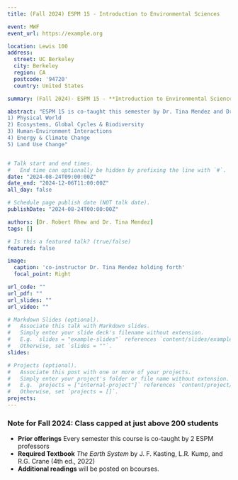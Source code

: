 ```yaml
---
title: (Fall 2024) ESPM 15 - Introduction to Environmental Sciences

event: MWF
event_url: https://example.org

location: Lewis 100
address:
  street: UC Berkeley
  city: Berkeley
  region: CA
  postcode: '94720'
  country: United States

summary: (Fall 2024)- ESPM 15 - **Introduction to Environmental Sciences**

abstract: "ESPM 15 is co-taught this semester by Dr. Tina Mendez and Dr. Robert Rhew.  ESPM 15 is designed to introduce students to the biological and physical science underlying environmental problems, focusing on water and air quality, global change, cycling of energy and matter, waste and pollution, biodiversity, and preservation of ecosystems.   ESPM 15 is organized into 5 modules that include activities and case studies that explore intertwined environmental and human processes. Notably, this course will focus on:
1) Physical World
2) Ecosystems, Global Cycles & Biodiversity
3) Human-Environment Interactions
4) Energy & Climate Change
5) Land Use Change"


# Talk start and end times.
#   End time can optionally be hidden by prefixing the line with `#`.
date: "2024-08-24T09:00:00Z"
date_end: "2024-12-06T11:00:00Z"
all_day: false

# Schedule page publish date (NOT talk date).
publishDate: "2024-08-24T00:00:00Z"

authors: [Dr. Robert Rhew and Dr. Tina Mendez]
tags: []

# Is this a featured talk? (true/false)
featured: false

image:
  caption: 'co-instructor Dr. Tina Mendez holding forth'
  focal_point: Right

url_code: ""
url_pdf: ""
url_slides: ""
url_video: ""

# Markdown Slides (optional).
#   Associate this talk with Markdown slides.
#   Simply enter your slide deck's filename without extension.
#   E.g. `slides = "example-slides"` references `content/slides/example-slides.md`.
#   Otherwise, set `slides = ""`.
slides:

# Projects (optional).
#   Associate this post with one or more of your projects.
#   Simply enter your project's folder or file name without extension.
#   E.g. `projects = ["internal-project"]` references `content/project/deep-learning/index.md`.
#   Otherwise, set `projects = []`.
projects:
---
```

### Note for Fall 2024: Class capped at just above 200 students

- **Prior offerings** Every semester this course is co-taught by 2 ESPM professors
- **Required Textbook** *The Earth System* by J. F. Kasting, L.R. Kump, and R.G. Crane (4th ed., 2022)  
- **Additional readings** will be posted on bcourses.
